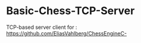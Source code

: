 # Basic-Chess-TCP-Server
TCP-based server client for : https://github.com/EliasVahlberg/ChessEngineC-
 
